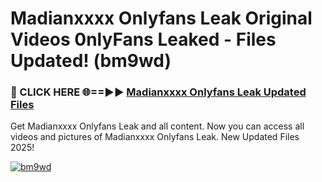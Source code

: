 # Madianxxxx Onlyfans Leak Original Videos 0nlyFans Leaked - Files Updated! (bm9wd)

<h3>🔴 CLICK HERE 🌐==►► <a href="https://tinyurl.com/4seja8ks" rel="nofollow">Madianxxxx Onlyfans Leak Updated Files</a></h3>

Get Madianxxxx Onlyfans Leak and all content. Now you can access all videos and pictures of Madianxxxx Onlyfans Leak. New Updated Files 2025!

[![bm9wd](https://i.imgur.com/EWjZXRe.gif)](https://tinyurl.com/4seja8ks)
